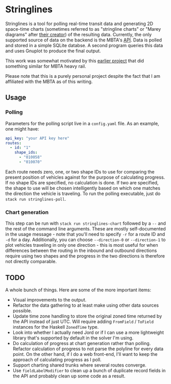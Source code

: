 # Stringlines

Stringlines is a tool for polling real-time transit data and
generating 2D space-time charts (sometimes referred to as "stringline
charts" or "Marey diagrams" after [their
creator](https://en.wikipedia.org/wiki/%C3%89tienne-Jules_Marey)) of
the resulting data. Currently, the only supported source of data on
the backend is the MBTA's
[API](https://www.mbta.com/developers/v3-api). Data is polled and
stored in a simple SQLite databse. A second program queries this data
and uses Gnuplot to produce the final output.

This work was somewhat motivated by this [earlier
project](https://mbtaviz.github.io/) that did something similar for
MBTA heavy rail.

Please note that this is a purely personal project despite the fact
that I am affiliated with the MBTA as of this writing.

## Usage

### Polling

Parameters for the polling script live in a `config.yaml` file. As an
example, one might have:

```yaml
api_key: "your API key here"
routes:
  - id: "1"
    shape_ids:
      - "010058"
      - "010070"
```
	  
Each route needs zero, one, or two shape IDs to use for comparing the
present position of vehicles against for the purpose of calculating
progress. If no shape IDs are specified, no calculation is done. If
two are specified, the shape to use will be chosen intelligently based
on which one matches the direction the vehicle is traveling. To run
the polling executable, just do `stack run stringlines-poll`.

### Chart generation

This step can be run with `stack run stringlines-chart` followed by a
`--` and the rest of the command line arguments. These are mostly
self-documented in the usage message - note that you'll need to
specify `-r` for a route ID and `-d` for a day. Additionally, you can
choose `--direction-0` or `--direction-1` to plot vehicles traveling
in only one direction - this is most useful for when differences
between the routing in the inbound and outbound directions require
using two shapes and the progress in the two directions is therefore
not directly comparable.

## TODO

A whole bunch of things. Here are some of the more important items:

- Visual improvements to the output.
- Refactor the data gathering to at least make using other data
  sources possible.
- Update time zone handling to store the original zoned time returned
  by the API instead of just UTC. Will require adding `FromField` /
  `ToField` instances for the Haskell `ZonedTime` type.
- Look into whether I actually need Jord or if I can use a more
  lightweight library that's supported by default in the solver I'm
  using.
- Do calculation of progress at chart generation rather than polling.
  Refactor calculation of progress to not parse the polyline for every
  data point. On the other hand, if I do a web front-end, I'll want to
  keep the approach of calculating progress as I poll.
- Support charting shared trunks where several routes converge.
- Use `fieldLabelModifier` to clean up a bunch of duplicate record
  fields in the API and probably clean up some code as a result.
